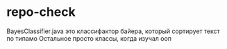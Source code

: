 # repo-check
BayesClassifier.java это классифактор байера, который сортирует текст по типамо
Остальное просто классы, когда изучал ооп

